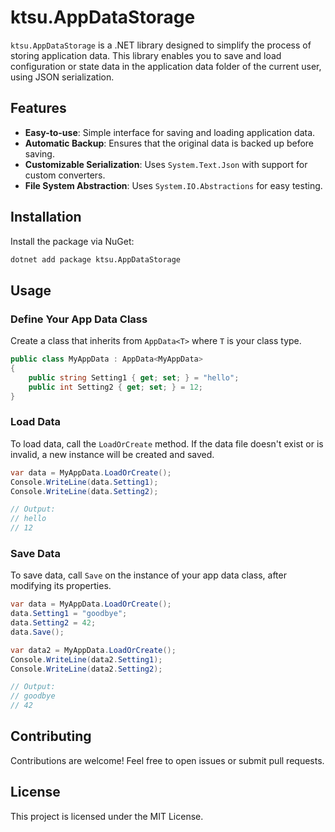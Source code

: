 # ktsu.AppDataStorage

`ktsu.AppDataStorage` is a .NET library designed to simplify the process of storing application data. This library enables you to save and load configuration or state data in the application data folder of the current user, using JSON serialization.

## Features

- **Easy-to-use**: Simple interface for saving and loading application data.
- **Automatic Backup**: Ensures that the original data is backed up before saving.
- **Customizable Serialization**: Uses `System.Text.Json` with support for custom converters.
- **File System Abstraction**: Uses `System.IO.Abstractions` for easy testing.

## Installation

Install the package via NuGet:

```bash
dotnet add package ktsu.AppDataStorage
```

## Usage

### Define Your App Data Class

Create a class that inherits from `AppData<T>` where `T` is your class type.

```csharp
public class MyAppData : AppData<MyAppData>
{
    public string Setting1 { get; set; } = "hello";
    public int Setting2 { get; set; } = 12;
}
```

### Load Data

To load data, call the `LoadOrCreate` method. If the data file doesn't exist or is invalid, a new instance will be created and saved.

```csharp
var data = MyAppData.LoadOrCreate();
Console.WriteLine(data.Setting1);
Console.WriteLine(data.Setting2);

// Output:
// hello
// 12
```

### Save Data

To save data, call `Save` on the instance of your app data class, after modifying its properties.

```csharp
var data = MyAppData.LoadOrCreate();
data.Setting1 = "goodbye";
data.Setting2 = 42;
data.Save();

var data2 = MyAppData.LoadOrCreate();
Console.WriteLine(data2.Setting1);
Console.WriteLine(data2.Setting2);

// Output:
// goodbye
// 42
```



## Contributing

Contributions are welcome! Feel free to open issues or submit pull requests.

## License

This project is licensed under the MIT License.
